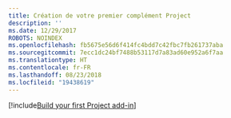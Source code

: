 ```yaml
---
title: Création de votre premier complément Project
description: ''
ms.date: 12/29/2017
ROBOTS: NOINDEX
ms.openlocfilehash: fb5675e56d6f414fc4bdd7c42fbc7fb261737aba
ms.sourcegitcommit: 7ecc1dc24bf7488b53117d7a83ad60e952a6f7aa
ms.translationtype: HT
ms.contentlocale: fr-FR
ms.lasthandoff: 08/23/2018
ms.locfileid: "19438619"
---
```

[!include[Build your first Project add-in](../includes/file-get-started-project.md)]